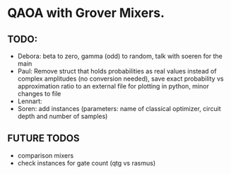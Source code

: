 # QAOA with Grover Mixers.

## TODO:

- Debora: beta to zero, gamma (odd) to random, talk with soeren for the main
- Paul: Remove struct that holds probabilities as real values instead of complex amplitudes (no conversion needed), save exact probability vs approximation ratio to an external file for plotting in python, minor changes to file
- Lennart: 
- Soren: add instances (parameters: name of classical optimizer, circuit depth and number of samples)

## FUTURE TODOS

- comparison mixers
- check instances for gate count (qtg vs rasmus)

  
